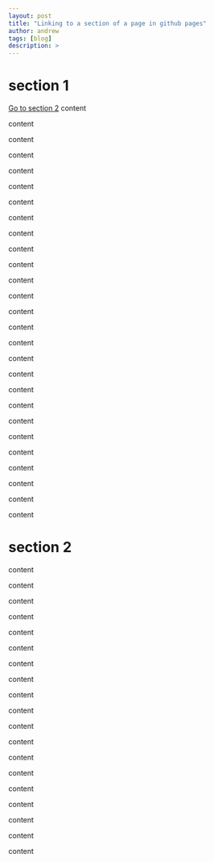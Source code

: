```yaml
---
layout: post
title: "Linking to a section of a page in github pages"
author: andrew
tags: [blog]
description: >
---
```



# section 1

[Go to section 2](#section-2)
content

content

content

content

content

content

content

content

content

content

content

content

content

content

content

content

content

content

content

content

content

content

content

content

content

content

content




# section 2

content

content

content

content

content

content

content

content

content

content

content

content

content

content

content

content

content

content

content

